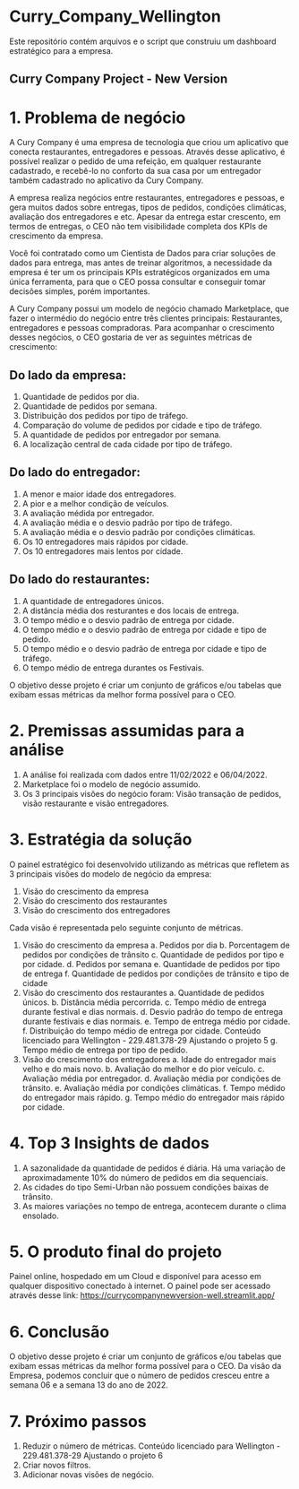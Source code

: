 # Curry_Company_Wellington
Este repositório contém arquivos e o script que construiu um dashboard estratégico para a empresa.



 ## Curry Company Project - New Version
 

# 1. Problema de negócio

A Cury Company é uma empresa de tecnologia que criou um
aplicativo que conecta restaurantes, entregadores e pessoas.
Através desse aplicativo, é possível realizar o pedido de uma refeição,
em qualquer restaurante cadastrado, e recebê-lo no conforto da sua
casa por um entregador também cadastrado no aplicativo da Cury Company.

A empresa realiza negócios entre restaurantes, entregadores e pessoas, e gera muitos dados sobre entregas, tipos de pedidos, condições climáticas, avaliação dos entregadores e etc. Apesar da entrega estar crescento, em termos de entregas, o CEO não tem visibilidade completa dos KPIs de crescimento da empresa.

Você foi contratado como um Cientista de Dados para criar soluções de dados para entrega, mas antes de treinar algoritmos, a necessidade da empresa é ter um os principais KPIs estratégicos organizados em uma única ferramenta, para que o CEO possa consultar e conseguir tomar decisões simples, porém importantes.

A Cury Company possui um modelo de negócio chamado Marketplace, que fazer o intermédio do negócio entre três clientes principais: Restaurantes, entregadores e pessoas compradoras. Para
acompanhar o crescimento desses negócios, o CEO gostaria de ver as seguintes métricas de crescimento:

## Do lado da empresa:

1. Quantidade de pedidos por dia.
2. Quantidade de pedidos por semana.
3. Distribuição dos pedidos por tipo de tráfego.
4. Comparação do volume de pedidos por cidade e tipo de tráfego.
5. A quantidade de pedidos por entregador por semana.
6. A localização central de cada cidade por tipo de tráfego.

## Do lado do entregador:

1. A menor e maior idade dos entregadores.
2. A pior e a melhor condição de veículos.
3. A avaliação médida por entregador.
4. A avaliação média e o desvio padrão por tipo de tráfego.
5. A avaliação média e o desvio padrão por condições climáticas.
6. Os 10 entregadores mais rápidos por cidade.
7. Os 10 entregadores mais lentos por cidade.

## Do lado do restaurantes:

1. A quantidade de entregadores únicos.
2. A distância média dos resturantes e dos locais de entrega.
3. O tempo médio e o desvio padrão de entrega por cidade.
4. O tempo médio e o desvio padrão de entrega por cidade e tipo de
pedido.
5. O tempo médio e o desvio padrão de entrega por cidade e tipo de
tráfego.
6. O tempo médio de entrega durantes os Festivais.

O objetivo desse projeto é criar um conjunto de gráficos e/ou tabelas
que exibam essas métricas da melhor forma possível para o CEO.

# 2. Premissas assumidas para a análise

1. A análise foi realizada com dados entre 11/02/2022 e 06/04/2022.
2. Marketplace foi o modelo de negócio assumido.
3. Os 3 principais visões do negócio foram: Visão transação de
pedidos, visão restaurante e visão entregadores.

# 3. Estratégia da solução

O painel estratégico foi desenvolvido utilizando as métricas que
refletem as 3 principais visões do modelo de negócio da empresa:

1. Visão do crescimento da empresa
2. Visão do crescimento dos restaurantes
3. Visão do crescimento dos entregadores

Cada visão é representada pelo seguinte conjunto de métricas.

1. Visão do crescimento da empresa
a. Pedidos por dia
b. Porcentagem de pedidos por condições de trânsito
c. Quantidade de pedidos por tipo e por cidade.
d. Pedidos por semana
e. Quantidade de pedidos por tipo de entrega
f. Quantidade de pedidos por condições de trânsito e tipo de
cidade
2. Visão do crescimento dos restaurantes
a. Quantidade de pedidos únicos.
b. Distância média percorrida.
c. Tempo médio de entrega durante festival e dias normais.
d. Desvio padrão do tempo de entrega durante festivais e dias
normais.
e. Tempo de entrega médio por cidade.
f. Distribuição do tempo médio de entrega por cidade.
Conteúdo licenciado para Wellington - 229.481.378-29
Ajustando o projeto 5
g. Tempo médio de entrega por tipo de pedido.
3. Visão do crescimento dos entregadores
a. Idade do entregador mais velho e do mais novo.
b. Avaliação do melhor e do pior veículo.
c. Avaliação média por entregador.
d. Avaliação média por condições de trânsito.
e. Avaliação média por condições climáticas.
f. Tempo médido do entregador mais rápido.
g. Tempo médio do entregador mais rápido por cidade.

# 4. Top 3 Insights de dados

1. A sazonalidade da quantidade de pedidos é diária. Há uma
variação de aproximadamente 10% do número de pedidos em dia
sequenciais.
2. As cidades do tipo Semi-Urban não possuem condições baixas de
trânsito.
3. As maiores variações no tempo de entrega, acontecem durante o
clima ensolado.

# 5. O produto final do projeto

Painel online, hospedado em um Cloud e disponível para acesso em
qualquer dispositivo conectado à internet.
O painel pode ser acessado através desse link: https://currycompanynewversion-well.streamlit.app/

# 6. Conclusão

O objetivo desse projeto é criar um conjunto de gráficos e/ou tabelas
que exibam essas métricas da melhor forma possível para o CEO.
Da visão da Empresa, podemos concluir que o número de pedidos
cresceu entre a semana 06 e a semana 13 do ano de 2022.

# 7. Próximo passos

1. Reduzir o número de métricas.
Conteúdo licenciado para Wellington - 229.481.378-29
Ajustando o projeto 6
2. Criar novos filtros.
3. Adicionar novas visões de negócio.

